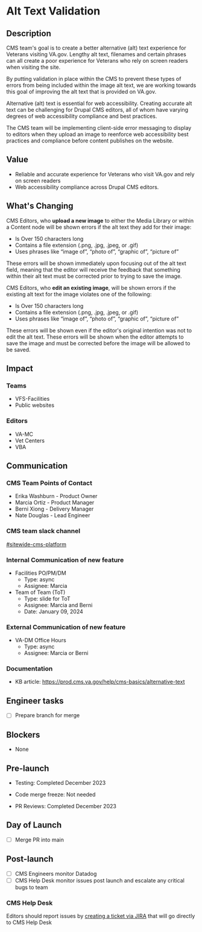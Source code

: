 # Alt Text Validation
## Description
CMS team's goal is to create a better alternative (alt) text experience for Veterans visiting VA.gov. Lengthy alt text, filenames and certain phrases can all create a poor experience for Veterans who rely on screen readers when visiting the site. 

By putting validation in place within the CMS to prevent these types of errors from being included within the image alt text, we are working towards this goal of improving the alt text that is provided on VA.gov.

Alternative (alt) text is essential for web accessibility.  Creating accurate alt text can be challenging for Drupal CMS editors, all of whom have varying degrees of web accessibility compliance and best practices.  

The CMS team will be implementing client-side error messaging to display to editors when they upload an image to reenforce web accessibility best practices and compliance before content publishes on the website. 
## Value
* Reliable and accurate experience for Veterans who visit VA.gov and rely on screen readers
* Web accessibility compliance across Drupal CMS editors.
## What's Changing
CMS Editors, who **upload a new image** to either the Media Library or within a Content node will be shown errors if the alt text they add for their image:
* Is Over 150 characters long
* Contains a file extension (.png, .jpg, .jpeg, or .gif)
* Uses phrases like “image of”, “photo of”, “graphic of”, “picture of”

These errors will be shown immediately upon focusing out of the alt text field, meaning that the editor will receive the feedback that something within their alt text must be corrected prior to trying to save the image.

CMS Editors, who **edit an existing image**, will be shown errors if the existing alt text for the image violates one of the following:
* Is Over 150 characters long
* Contains a file extension (.png, .jpg, .jpeg, or .gif)
* Uses phrases like “image of”, “photo of”, “graphic of”, “picture of”

These errors will be shown even if the editor's original intention was not to edit the alt text. These errors will be shown when the editor attempts to save the image and must be corrected before the image will be allowed to be saved.
## Impact
### Teams
* VFS-Facilities
* Public websites
### Editors
* VA-MC
* Vet Centers
* VBA

## Communication
### CMS Team Points of Contact
* Erika Washburn - Product Owner
* Marcia Ortiz - Product Manager
* Berni Xiong - Delivery Manager
* Nate Douglas - Lead Engineer
### CMS team slack channel
[#sitewide-cms-platform](https://dsva.slack.com/archives/CT4GZBM8F)
### Internal Communication of new feature
* Facilities PO/PM/DM 
  * Type: async
  * Assignee: Marcia
* Team of Team (ToT)
   * Type: slide for ToT
  * Assignee: Marcia and Berni
  * Date: January 09, 2024
### External Communication of new feature
* VA-DM Office Hours
   * Type: async
  * Assignee: Marcia or Berni
### Documentation
* KB article: https://prod.cms.va.gov/help/cms-basics/alternative-text

## Engineer tasks
- [ ] Prepare branch for merge
## Blockers
* None
## Pre-launch
* Testing: Completed December 2023

* Code merge freeze: Not needed

* PR Reviews: Completed December 2023

## Day of Launch
- [ ] Merge PR into main
  
## Post-launch
- [ ] CMS Engineers monitor Datadog
- [ ] CMS Help Desk monitor issues post launch and escalate any critical bugs to team
### CMS Help Desk
Editors should report issues by [creating a ticket via JIRA](https://va-gov.atlassian.net/servicedesk/customer/portal/3) that will go directly to CMS Help Desk


